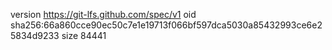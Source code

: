version https://git-lfs.github.com/spec/v1
oid sha256:66a860cce90ec50c7e1e19713f066bf597dca5030a85432993ce6e25834d9233
size 84441

